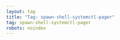 ```yaml
---
layout: tag
title: "Tag: spawn-shell-systemctl-pager"
tag: spawn-shell-systemctl-pager
robots: noindex
---
```

